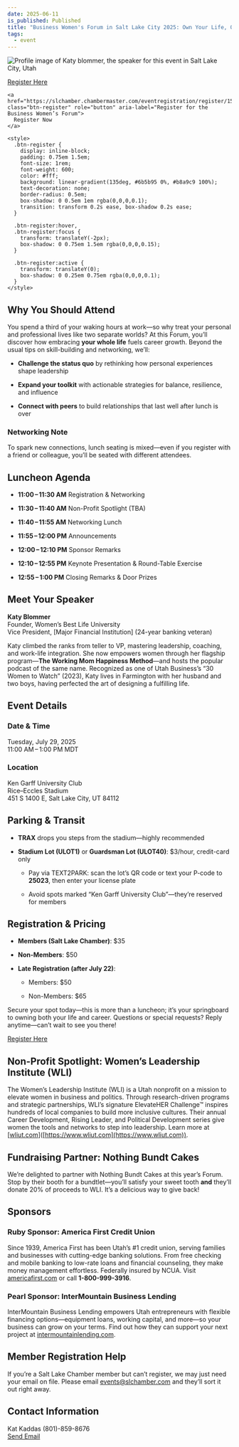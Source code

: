 ```yaml
---
date: 2025-06-11
is_published: Published
title: "Business Women's Forum in Salt Lake City 2025: Own Your Life, Own Your Career"
tags:
  - event
---
```

![Profile image of Katy blommer, the speaker for this event in Salt Lake City, Utah](https://chambermaster.blob.core.windows.net/userfiles/UserFiles/chambers/2428/Image/Event_Graphics/BWF/2025/729/Headshot2021YellowShirt_square_840227.jpg)

[Register Here](https://slchamber.chambermaster.com/eventregistration/register/15524)

```
<a href="https://slchamber.chambermaster.com/eventregistration/register/15524" class="btn-register" role="button" aria-label="Register for the Business Women’s Forum">
  Register Now
</a>

<style>
  .btn-register {
    display: inline-block;
    padding: 0.75em 1.5em;
    font-size: 1rem;
    font-weight: 600;
    color: #fff;
    background: linear-gradient(135deg, #6b5b95 0%, #b8a9c9 100%);
    text-decoration: none;
    border-radius: 0.5em;
    box-shadow: 0 0.5em 1em rgba(0,0,0,0.1);
    transition: transform 0.2s ease, box-shadow 0.2s ease;
  }

  .btn-register:hover,
  .btn-register:focus {
    transform: translateY(-2px);
    box-shadow: 0 0.75em 1.5em rgba(0,0,0,0.15);
  }

  .btn-register:active {
    transform: translateY(0);
    box-shadow: 0 0.25em 0.75em rgba(0,0,0,0.1);
  }
</style>
```

## Why You Should Attend

You spend a third of your waking hours at work—so why treat your personal and professional lives like two separate worlds? At this Forum, you’ll discover how embracing **your whole life** fuels career growth. Beyond the usual tips on skill-building and networking, we’ll:

*   **Challenge the status quo** by rethinking how personal experiences shape leadership
    
*   **Expand your toolkit** with actionable strategies for balance, resilience, and influence
    
*   **Connect with peers** to build relationships that last well after lunch is over
    

### Networking Note

To spark new connections, lunch seating is mixed—even if you register with a friend or colleague, you’ll be seated with different attendees.

## Luncheon Agenda

*   **11:00 – 11:30 AM** Registration & Networking
    
*   **11:30 – 11:40 AM** Non-Profit Spotlight (TBA)
    
*   **11:40 – 11:55 AM** Networking Lunch
    
*   **11:55 – 12:00 PM** Announcements
    
*   **12:00 – 12:10 PM** Sponsor Remarks
    
*   **12:10 – 12:55 PM** Keynote Presentation & Round-Table Exercise
    
*   **12:55 – 1:00 PM** Closing Remarks & Door Prizes
    

## Meet Your Speaker

**Katy Blommer**  
Founder, Women’s Best Life University  
Vice President, \[Major Financial Institution\] (24-year banking veteran)

Katy climbed the ranks from teller to VP, mastering leadership, coaching, and work-life integration. She now empowers women through her flagship program—**The Working Mom Happiness Method**—and hosts the popular podcast of the same name. Recognized as one of Utah Business’s “30 Women to Watch” (2023), Katy lives in Farmington with her husband and two boys, having perfected the art of designing a fulfilling life.

## Event Details

### Date & Time

Tuesday, July 29, 2025  
11:00 AM – 1:00 PM MDT

### Location

Ken Garff University Club  
Rice–Eccles Stadium  
451 S 1400 E, Salt Lake City, UT 84112

## Parking & Transit

*   **TRAX** drops you steps from the stadium—highly recommended
    
*   **Stadium Lot (ULOT1)** or **Guardsman Lot (ULOT40)**: $3/hour, credit-card only
    
    *   Pay via TEXT2PARK: scan the lot’s QR code or text your P-code to **25023**, then enter your license plate
        
    *   Avoid spots marked “Ken Garff University Club”—they’re reserved for members
        

## Registration & Pricing

*   **Members (Salt Lake Chamber)**: $35
    
*   **Non-Members**: $50
    
*   **Late Registration (after July 22)**:
    
    *   Members: $50
        
    *   Non-Members: $65
        

Secure your spot today—this is more than a luncheon; it’s your springboard to owning both your life and career. Questions or special requests? Reply anytime—can’t wait to see you there! 

[Register Here](https://slchamber.chambermaster.com/eventregistration/register/15524)

## Non-Profit Spotlight: Women’s Leadership Institute (WLI)

The Women’s Leadership Institute (WLI) is a Utah nonprofit on a mission to elevate women in business and politics. Through research-driven programs and strategic partnerships, WLI’s signature ElevateHER Challenge™ inspires hundreds of local companies to build more inclusive cultures. Their annual Career Development, Rising Leader, and Political Development series give women the tools and networks to step into leadership. Learn more at \[[wliut.com](http://wliut.com)\]([https://www.wliut.com](https://www.wliut.com)).

## Fundraising Partner: Nothing Bundt Cakes

We’re delighted to partner with Nothing Bundt Cakes at this year’s Forum. Stop by their booth for a bundtlet—you’ll satisfy your sweet tooth **and** they’ll donate 20% of proceeds to WLI. It’s a delicious way to give back!

## Sponsors

### Ruby Sponsor: America First Credit Union

Since 1939, America First has been Utah’s #1 credit union, serving families and businesses with cutting-edge banking solutions. From free checking and mobile banking to low-rate loans and financial counseling, they make money management effortless. Federally insured by NCUA. Visit [americafirst.com](https://www.americafirst.com) or call **1-800-999-3916**.

### Pearl Sponsor: InterMountain Business Lending

InterMountain Business Lending empowers Utah entrepreneurs with flexible financing options—equipment loans, working capital, and more—so your business can grow on your terms. Find out how they can support your next project at [intermountainlending.com](https://www.intermountainlending.com).

## Member Registration Help

If you’re a Salt Lake Chamber member but can’t register, we may just need your email on file. Please email [events@slchamber.com](mailto:events@slchamber.com) and they’ll sort it out right away.

## Contact Information

Kat Kaddas (801)-859-8676  
[Send Email](mailto:kkaddas@slchamber.com?subject=Business%20Women%27s%20Forum%202025%3A%20Own%20Your%20Life%2C%20Own%20Your%20Career%20%E2%80%93%20The%20Unexpected%20Path%20to%20Your%20Career%20Success)